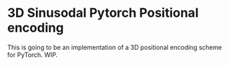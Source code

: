 # 3D Sinusodal Pytorch Positional encoding

This is going to be an implementation of a 3D positional encoding scheme for PyTorch. WIP.
